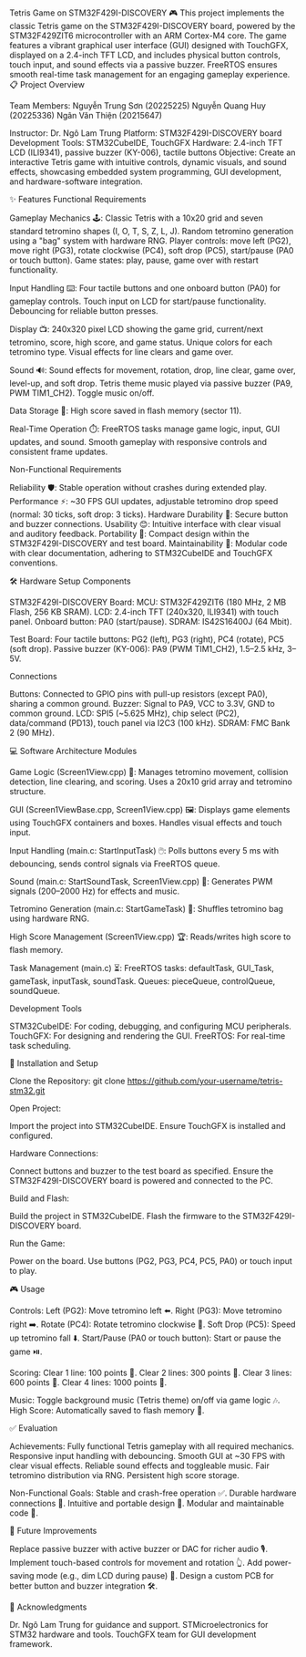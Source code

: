 Tetris Game on STM32F429I-DISCOVERY 🎮
This project implements the classic Tetris game on the STM32F429I-DISCOVERY board, powered by the STM32F429ZIT6 microcontroller with an ARM Cortex-M4 core. The game features a vibrant graphical user interface (GUI) designed with TouchGFX, displayed on a 2.4-inch TFT LCD, and includes physical button controls, touch input, and sound effects via a passive buzzer. FreeRTOS ensures smooth real-time task management for an engaging gameplay experience.
📋 Project Overview

Team Members:
Nguyễn Trung Sơn (20225225)
Nguyễn Quang Huy (20225336)
Ngân Văn Thiện (20215647)


Instructor: Dr. Ngô Lam Trung
Platform: STM32F429I-DISCOVERY board
Development Tools: STM32CubeIDE, TouchGFX
Hardware: 2.4-inch TFT LCD (ILI9341), passive buzzer (KY-006), tactile buttons
Objective: Create an interactive Tetris game with intuitive controls, dynamic visuals, and sound effects, showcasing embedded system programming, GUI development, and hardware-software integration.

✨ Features
Functional Requirements

Gameplay Mechanics 🕹️:
Classic Tetris with a 10x20 grid and seven standard tetromino shapes (I, O, T, S, Z, L, J).
Random tetromino generation using a "bag" system with hardware RNG.
Player controls: move left (PG2), move right (PG3), rotate clockwise (PC4), soft drop (PC5), start/pause (PA0 or touch button).
Game states: play, pause, game over with restart functionality.


Input Handling ⌨️:
Four tactile buttons and one onboard button (PA0) for gameplay controls.
Touch input on LCD for start/pause functionality.
Debouncing for reliable button presses.


Display 📺:
240x320 pixel LCD showing the game grid, current/next tetromino, score, high score, and game status.
Unique colors for each tetromino type.
Visual effects for line clears and game over.


Sound 🔊:
Sound effects for movement, rotation, drop, line clear, game over, level-up, and soft drop.
Tetris theme music played via passive buzzer (PA9, PWM TIM1_CH2).
Toggle music on/off.


Data Storage 💾:
High score saved in flash memory (sector 11).


Real-Time Operation ⏱️:
FreeRTOS tasks manage game logic, input, GUI updates, and sound.
Smooth gameplay with responsive controls and consistent frame updates.



Non-Functional Requirements

Reliability 🛡️: Stable operation without crashes during extended play.
Performance ⚡: ~30 FPS GUI updates, adjustable tetromino drop speed (normal: 30 ticks, soft drop: 3 ticks).
Hardware Durability 🔧: Secure button and buzzer connections.
Usability 😊: Intuitive interface with clear visual and auditory feedback.
Portability 🎒: Compact design within the STM32F429I-DISCOVERY and test board.
Maintainability 📝: Modular code with clear documentation, adhering to STM32CubeIDE and TouchGFX conventions.

🛠️ Hardware Setup
Components

STM32F429I-DISCOVERY Board:
MCU: STM32F429ZIT6 (180 MHz, 2 MB Flash, 256 KB SRAM).
LCD: 2.4-inch TFT (240x320, ILI9341) with touch panel.
Onboard button: PA0 (start/pause).
SDRAM: IS42S16400J (64 Mbit).


Test Board:
Four tactile buttons: PG2 (left), PG3 (right), PC4 (rotate), PC5 (soft drop).
Passive buzzer (KY-006): PA9 (PWM TIM1_CH2), 1.5–2.5 kHz, 3–5V.



Connections

Buttons: Connected to GPIO pins with pull-up resistors (except PA0), sharing a common ground.
Buzzer: Signal to PA9, VCC to 3.3V, GND to common ground.
LCD: SPI5 (~5.625 MHz), chip select (PC2), data/command (PD13), touch panel via I2C3 (100 kHz).
SDRAM: FMC Bank 2 (90 MHz).

💻 Software Architecture
Modules

Game Logic (Screen1View.cpp) 🎲:
Manages tetromino movement, collision detection, line clearing, and scoring.
Uses a 20x10 grid array and tetromino structure.


GUI (Screen1ViewBase.cpp, Screen1View.cpp) 🖼️:
Displays game elements using TouchGFX containers and boxes.
Handles visual effects and touch input.


Input Handling (main.c: StartInputTask) 🖱️:
Polls buttons every 5 ms with debouncing, sends control signals via FreeRTOS queue.


Sound (main.c: StartSoundTask, Screen1View.cpp) 🎵:
Generates PWM signals (200–2000 Hz) for effects and music.


Tetromino Generation (main.c: StartGameTask) 🔢:
Shuffles tetromino bag using hardware RNG.


High Score Management (Screen1View.cpp) 🏆:
Reads/writes high score to flash memory.


Task Management (main.c) ⏳:
FreeRTOS tasks: defaultTask, GUI_Task, gameTask, inputTask, soundTask.
Queues: pieceQueue, controlQueue, soundQueue.



Development Tools

STM32CubeIDE: For coding, debugging, and configuring MCU peripherals.
TouchGFX: For designing and rendering the GUI.
FreeRTOS: For real-time task scheduling.

🚀 Installation and Setup

Clone the Repository:
git clone https://github.com/your-username/tetris-stm32.git


Open Project:

Import the project into STM32CubeIDE.
Ensure TouchGFX is installed and configured.


Hardware Connections:

Connect buttons and buzzer to the test board as specified.
Ensure the STM32F429I-DISCOVERY board is powered and connected to the PC.


Build and Flash:

Build the project in STM32CubeIDE.
Flash the firmware to the STM32F429I-DISCOVERY board.


Run the Game:

Power on the board.
Use buttons (PG2, PG3, PC4, PC5, PA0) or touch input to play.



🎮 Usage

Controls:
Left (PG2): Move tetromino left ⬅️.
Right (PG3): Move tetromino right ➡️.
Rotate (PC4): Rotate tetromino clockwise 🔄.
Soft Drop (PC5): Speed up tetromino fall ⬇️.
Start/Pause (PA0 or touch button): Start or pause the game ⏯️.


Scoring:
Clear 1 line: 100 points 🥉.
Clear 2 lines: 300 points 🥈.
Clear 3 lines: 600 points 🥇.
Clear 4 lines: 1000 points 🏅.


Music: Toggle background music (Tetris theme) on/off via game logic 🎶.
High Score: Automatically saved to flash memory 💾.

✅ Evaluation

Achievements:
Fully functional Tetris gameplay with all required mechanics.
Responsive input handling with debouncing.
Smooth GUI at ~30 FPS with clear visual effects.
Reliable sound effects and toggleable music.
Fair tetromino distribution via RNG.
Persistent high score storage.


Non-Functional Goals:
Stable and crash-free operation ✅.
Durable hardware connections 🔩.
Intuitive and portable design 🎒.
Modular and maintainable code 📜.



🔮 Future Improvements

Replace passive buzzer with active buzzer or DAC for richer audio 🎙️.
Implement touch-based controls for movement and rotation 👆.
Add power-saving mode (e.g., dim LCD during pause) 🔋.
Design a custom PCB for better button and buzzer integration 🛠️.

🙏 Acknowledgments

Dr. Ngô Lam Trung for guidance and support.
STMicroelectronics for STM32 hardware and tools.
TouchGFX team for GUI development framework.
